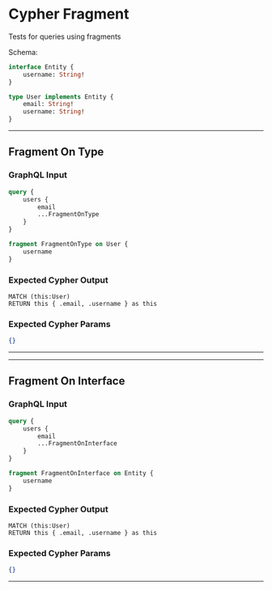 # Cypher Fragment

Tests for queries using fragments

Schema:

```graphql
interface Entity {
    username: String!
}

type User implements Entity {
    email: String!
    username: String!
}
```

---

## Fragment On Type

### GraphQL Input

```graphql
query {
    users {
        email
        ...FragmentOnType
    }
}

fragment FragmentOnType on User {
    username
}
```

### Expected Cypher Output

```cypher
MATCH (this:User)
RETURN this { .email, .username } as this
```

### Expected Cypher Params

```json
{}
```

---

---

## Fragment On Interface

### GraphQL Input

```graphql
query {
    users {
        email
        ...FragmentOnInterface
    }
}

fragment FragmentOnInterface on Entity {
    username
}
```

### Expected Cypher Output

```cypher
MATCH (this:User)
RETURN this { .email, .username } as this
```

### Expected Cypher Params

```json
{}
```

---
